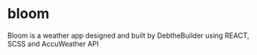 # bloom
Bloom is a weather app designed and built by DebtheBuilder using REACT, SCSS and AccuWeather API
